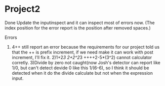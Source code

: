 # Project2

Done
Update the inputinspect and it can inspect most of errors now.
(The index position for the error report is the position after removed spaces.)

Errors
1) 4++ still report an error because the requirements for our project told us that the ++ is prefix increment, if we need make it can work with post increment, I'll fix it.
2)1+2*3
  2+2^2*3
  ++++2-5*(3^2) cannot calculator corretly.
3)Divide by zero not caught(now Josh's detector can report like 1/0, but can't detect devide 0 like this 1/(6-6), so I think it should be detected when it do the divide calculate but not when the expression input.
